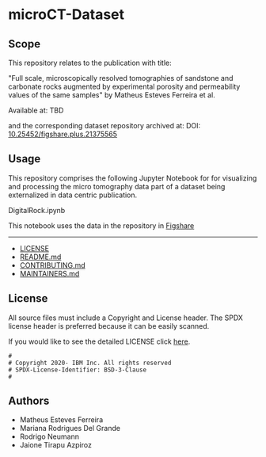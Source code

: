 <!-- This should be the location of the title of the repository, normally the short name -->
# microCT-Dataset

<!-- Build Status, is a great thing to have at the top of your repository, it shows that you take your CI/CD as first class citizens -->
<!-- [![Build Status](https://travis-ci.org/jjasghar/ibm-cloud-cli.svg?branch=master)](https://travis-ci.org/jjasghar/ibm-cloud-cli) -->

<!-- Not always needed, but a scope helps the user understand in a short sentance like below, why this repo exists -->
## Scope

This repository relates to the publication with title:

"Full scale, microscopically resolved tomographies of sandstone and carbonate rocks augmented by experimental porosity and permeability values of the same samples" by Matheus Esteves Ferreira et al.

Available at: TBD

and the corresponding dataset repository archived at: DOI: [10.25452/figshare.plus.21375565](https://plus.figshare.com/articles/dataset/Full_scale_microscopically_resolved_tomographies_of_sandstone_and_carbonate_rocks_augmented_by_experimental_porosity_and_permeability_values/21375565)

<!-- A more detailed Usage or detailed explaination of the repository here -->
## Usage

This repository comprises the following Jupyter Notebook for for visualizing and processing the micro tomography data part of a dataset being externalized in data centric publication.

DigitalRock.ipynb

This notebook uses the data in the repository in [Figshare](https://plus.figshare.com/articles/dataset/Full_scale_microscopically_resolved_tomographies_of_sandstone_and_carbonate_rocks_augmented_by_experimental_porosity_and_permeability_values/21375565)

---

* [LICENSE](LICENSE)
* [README.md](README.md)
* [CONTRIBUTING.md](CONTRIBUTING.md)
* [MAINTAINERS.md](MAINTAINERS.md)
<!-- A Changelog allows you to track major changes and things that happen, https://github.com/github-changelog-generator/github-changelog-generator can help automate the process -->

## License

All source files must include a Copyright and License header. The SPDX license header is 
preferred because it can be easily scanned.

If you would like to see the detailed LICENSE click [here](LICENSE).

```text
#
# Copyright 2020- IBM Inc. All rights reserved
# SPDX-License-Identifier: BSD-3-Clause
#
```
## Authors

- Matheus Esteves Ferreira
- Mariana Rodrigues Del Grande
- Rodrigo Neumann
- Jaione Tirapu Azpiroz
